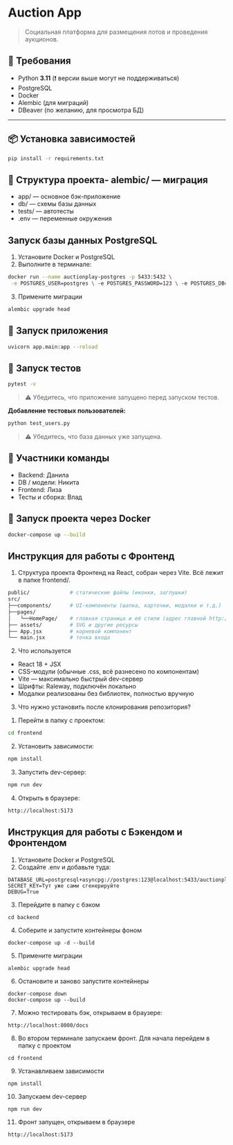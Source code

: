 # Auction App

>   Социальная платформа для размещения лотов и проведения аукционов.

## 🐍 Требования

- Python **3.11** (❗ версии выше могут не поддерживаться)
- PostgreSQL
- Docker
- Alembic (для миграций)
- DBeaver (по желанию, для просмотра БД)

---

## 📦 Установка зависимостей
```bash
pip install -r requirements.txt
```

## 📁 Структура проекта- alembic/ — миграция
- app/ — основное бэк-приложение
- db/ — схемы базы данных
- tests/ — автотесты
- .env — переменные окружения

## Запуск базы данных PostgreSQL

1. Установите Docker и PostgreSQL
2. Выполните в терминале:

```bash
docker run --name auctionplay-postgres -p 5433:5432 \
 -e POSTGRES_USER=postgres \ -e POSTGRES_PASSWORD=123 \ -e POSTGRES_DB=auctionplay \ -d postgres```
  ```
3. Примените миграции

```bash
alembic upgrade head
```

## 🚀 Запуск приложения
```bash
uvicorn app.main:app --reload
```

## 🧪 Запуск тестов
```bash
pytest -v
```
> ⚠️ Убедитесь, что приложение запущено перед запуском тестов.

**Добавление тестовых пользователей:**
```bash
python test_users.py
```
> ⚠️ Убедитесь, что база данных уже запущена.

## 👥 Участники команды
- Backend: Данила
- DB / модели: Никита
- Frontend: Лиза
- Тесты и сборка: Влад

## 🐳 Запуск проекта через Docker

```bash
docker-compose up --build
```

## Инструкция для работы с Фронтенд

1. Структура проекта
Фронтенд на React, собран через Vite. Всё лежит в папке frontend/.

```bash
public/             # статические файлы (иконки, заглушки)
src/
├──components/      # UI-компоненты (шапка, карточки, модалки и т.д.)
├──pages/
│   └──HomePage/    # главная страница и её стили (адрес главной http://localhost:5173/home)
├── assets/         # SVG и другие ресурсы
├── App.jsx         # корневой компонент
└── main.jsx        # точка входа
```

2. Что используется
- React 18 + JSX
- CSS-модули (обычные .css, всё разнесено по компонентам)
- Vite — максимально быстрый dev-сервер
- Шрифты: Raleway, подключён локально
- Модалки реализованы без библиотек, полностью вручную

3. Что нужно установить после клонирования репозитория?

1) Перейти в папку с проектом:
```bash
cd frontend
```

2) Установить зависимости:
```bash
npm install
```
3) Запустить dev-сервер:
```bash
npm run dev
```
4) Открыть в браузере:
```bash
http://localhost:5173
```


## Инструкция для работы с Бэкендом и Фронтендом

1. Установите Docker и PostgreSQL
2. Создайте .env и добавьте туда:
```
DATABASE_URL=postgresql+asyncpg://postgres:123@localhost:5433/auctionplay
SECRET_KEY=Тут уже сами сгенерируйте
DEBUG=True
```
3. Перейдите в папку с бэком
```
cd backend
```
4. Соберите и запустите контейнеры фоном
```
docker-compose up -d --build
```
5. Примените миграции
```
alembic upgrade head
```
6. Остановите и заново запустите контейнеры
```
docker-compose down
docker-compose up --build
```
7. Можно тестировать бэк, открываем в браузере:
```
http://localhost:8000/docs
```
8. Во втором терминале запускаем фронт. Для начала перейдем в папку с проектом
```
cd frontend
```
9. Устанавливаем зависимости
```
npm install
```
10. Запускаем dev-сервер
```
npm run dev
```
11. Фронт запущен, открываем в браузере
```
http://localhost:5173
```